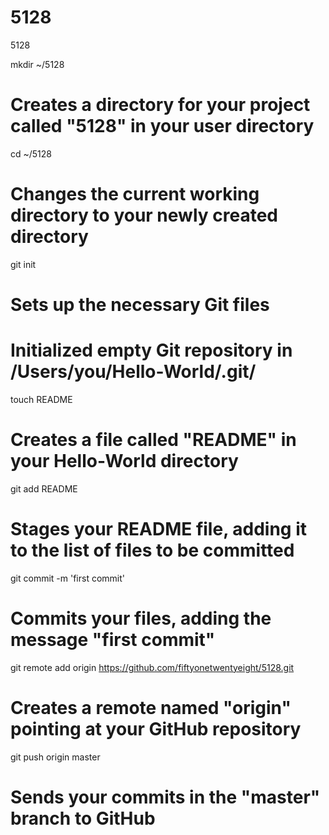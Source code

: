 5128
====

5128

mkdir ~/5128
# Creates a directory for your project called "5128" in your user directory

cd ~/5128
# Changes the current working directory to your newly created directory
git init
# Sets up the necessary Git files
# Initialized empty Git repository in /Users/you/Hello-World/.git/

touch README
# Creates a file called "README" in your Hello-World directory

git add README
# Stages your README file, adding it to the list of files to be committed

git commit -m 'first commit'
# Commits your files, adding the message "first commit"

git remote add origin https://github.com/fiftyonetwentyeight/5128.git
# Creates a remote named "origin" pointing at your GitHub repository

git push origin master
# Sends your commits in the "master" branch to GitHub
